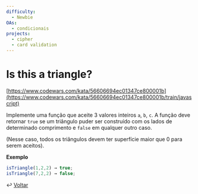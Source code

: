 ```yaml
---
difficulty:
  - Newbie
OAs:
  - condicionais
projects:
  - cipher
  - card validation
---
```


# Is this a triangle?

[https://www.codewars.com/kata/56606694ec01347ce800001b](https://www.codewars.com/kata/56606694ec01347ce800001b/train/javascript)

Implemente uma função que aceite 3 valores inteiros `a`, `b`, `c`. A função deve
retornar `true` se um triângulo puder ser construído com os lados de determinado
comprimento e `false` em qualquer outro caso.

(Nesse caso, todos os triângulos devem ter superfície maior que 0 para serem
aceitos).

**Exemplo**

```js
isTriangle(1,2,2) → true;
isTriangle(7,2,2) → false;
```

↩️ [Voltar](../../README.md)
